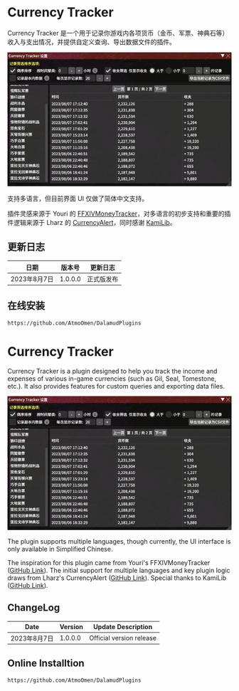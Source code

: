 # Currency Tracker

Currency Tracker 是一个用于记录你游戏内各项货币（金币、军票、神典石等）收入与支出情况，并提供自定义查询、导出数据文件的插件。

![Currency Tracker](https://raw.githubusercontent.com/AtmoOmen/CurrencyTracker/master/Assets/img1.png)

支持多语言，但目前界面 UI 仅做了简体中文支持。

插件灵感来源于 Youri 的 [FFXIVMoneyTracker](https://github.com/yschuurmans/FFXIVMoneyTracker)，对多语言的初步支持和重要的插件逻辑来源于 Lharz 的 [CurrencyAlert](https://github.com/Lharz/xiv-currency-alert)，同时感谢 [KamiLib](https://github.com/MidoriKami/KamiLib)。

## 更新日志

| 日期          | 版本号      | 更新日志                   |
|---------------|-------------|----------------------------|
| 2023年8月7日  | 1.0.0.0     | 正式版发布                 |

## 在线安装
```
https://github.com/AtmoOmen/DalamudPlugins
```

# Currency Tracker

Currency Tracker is a plugin designed to help you track the income and expenses of various in-game currencies (such as Gil, Seal, Tomestone, etc.). It also provides features for custom queries and exporting data files.

![Currency Tracker](https://raw.githubusercontent.com/AtmoOmen/CurrencyTracker/master/Assets/img1.png)

The plugin supports multiple languages, though currently, the UI interface is only available in Simplified Chinese.

The inspiration for this plugin came from Youri's FFXIVMoneyTracker ([GitHub Link](https://github.com/yschuurmans/FFXIVMoneyTracker)). The initial support for multiple languages and key plugin logic draws from Lharz's CurrencyAlert ([GitHub Link](https://github.com/Lharz/xiv-currency-alert)). Special thanks to KamiLib ([GitHub Link](https://github.com/MidoriKami/KamiLib)).

## ChangeLog

| Date          | Version     | Update Description           |
|---------------|-------------|------------------------------|
| 2023年8月7日  | 1.0.0.0     | Official version release     |

## Online Installtion
```
https://github.com/AtmoOmen/DalamudPlugins
```